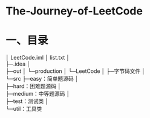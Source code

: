 # The-Journey-of-LeetCode

# 一、目录

│  LeetCode.iml
│  list.txt
│  
├─.idea
│          
├─out
│  └─production
│      └─LeetCode
│          ├─字节码文件
│                  
└─src
    ├─easy：简单题源码
    │      
    ├─hard：困难题源码
    │      
    ├─medium：中等题源码
    │      
    ├─test：测试类
    │      
    └─util：工具类
